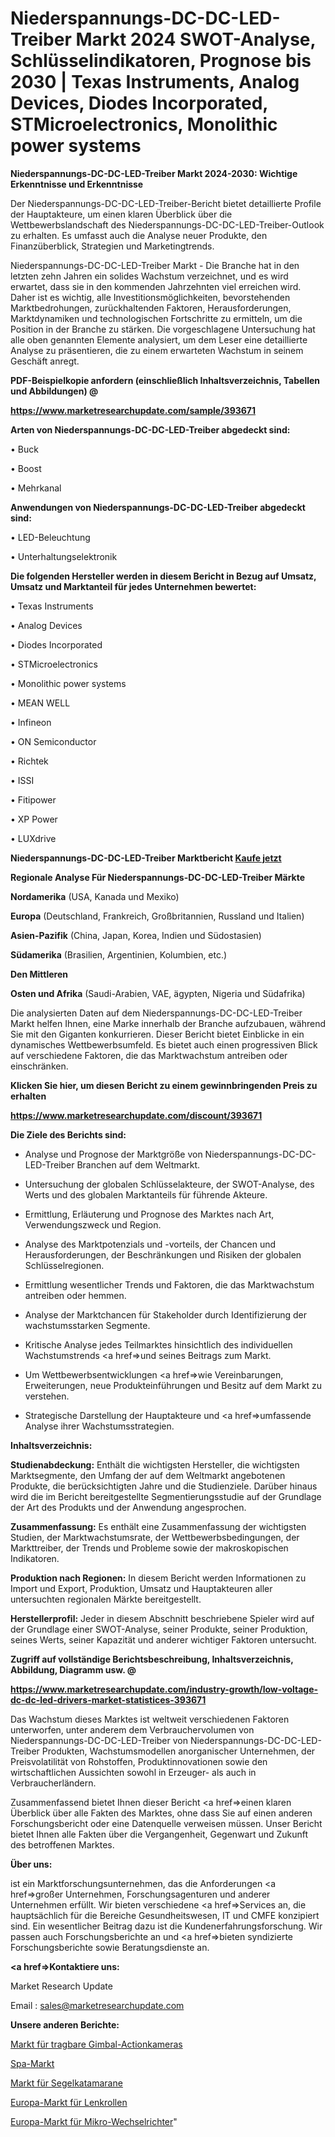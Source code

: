 # Niederspannungs-DC-DC-LED-Treiber Markt 2024 SWOT-Analyse, Schlüsselindikatoren, Prognose bis 2030 | Texas Instruments, Analog Devices, Diodes Incorporated, STMicroelectronics, Monolithic power systems

<strong>Niederspannungs-DC-DC-LED-Treiber Markt 2024-2030: Wichtige Erkenntnisse und Erkenntnisse</strong>

Der Niederspannungs-DC-DC-LED-Treiber-Bericht bietet detaillierte Profile der Hauptakteure, um einen klaren Überblick über die Wettbewerbslandschaft des Niederspannungs-DC-DC-LED-Treiber-Outlook zu erhalten. Es umfasst auch die Analyse neuer Produkte, den Finanzüberblick, Strategien und Marketingtrends.

Niederspannungs-DC-DC-LED-Treiber Markt - Die Branche hat in den letzten zehn Jahren ein solides Wachstum verzeichnet, und es wird erwartet, dass sie in den kommenden Jahrzehnten viel erreichen wird. Daher ist es wichtig, alle Investitionsmöglichkeiten, bevorstehenden Marktbedrohungen, zurückhaltenden Faktoren, Herausforderungen, Marktdynamiken und technologischen Fortschritte zu ermitteln, um die Position in der Branche zu stärken. Die vorgeschlagene Untersuchung hat alle oben genannten Elemente analysiert, um dem Leser eine detaillierte Analyse zu präsentieren, die zu einem erwarteten Wachstum in seinem Geschäft anregt.



<strong><b>PDF-Beispielkopie anfordern (einschließlich Inhaltsverzeichnis, Tabellen und Abbildungen) @ </b></strong>

<strong><a href=https://www.marketresearchupdate.com/sample/393671>

<strong>https://www.marketresearchupdate.com/sample/393671</u></a></strong></strong>



<strong>Arten von Niederspannungs-DC-DC-LED-Treiber abgedeckt sind:</strong>

• Buck

• Boost

• Mehrkanal



<strong>Anwendungen von Niederspannungs-DC-DC-LED-Treiber abgedeckt sind:</strong>

• LED-Beleuchtung

• Unterhaltungselektronik



<strong>Die folgenden Hersteller werden in diesem Bericht in Bezug auf Umsatz, Umsatz und Marktanteil für jedes Unternehmen bewertet:</strong>

• Texas Instruments

• Analog Devices

• Diodes Incorporated

• STMicroelectronics

• Monolithic power systems

• MEAN WELL

• Infineon

• ON Semiconductor

• Richtek

• ISSI

• Fitipower

• XP Power

• LUXdrive



<strong>Niederspannungs-DC-DC-LED-Treiber Marktbericht <a href=https://www.marketresearchupdate.com/buynow/393671>Kaufe jetzt</a></strong>



<strong>Regionale Analyse Für Niederspannungs-DC-DC-LED-Treiber Märkte</strong>



<strong>Nordamerika</strong> (USA, Kanada und Mexiko)



<strong>Europa</strong> (Deutschland, Frankreich, Großbritannien, Russland und Italien)



<strong>Asien-Pazifik</strong> (China, Japan, Korea, Indien und Südostasien)



<strong>Südamerika</strong> (Brasilien, Argentinien, Kolumbien, etc.)



<strong>Den Mittleren</strong> 

<strong>Osten und Afrika</strong> (Saudi-Arabien, VAE, ägypten, Nigeria und Südafrika)

Die analysierten Daten auf dem Niederspannungs-DC-DC-LED-Treiber Markt helfen Ihnen, eine Marke innerhalb der Branche aufzubauen, während Sie mit den Giganten konkurrieren. Dieser Bericht bietet Einblicke in ein dynamisches Wettbewerbsumfeld. Es bietet auch einen progressiven Blick auf verschiedene Faktoren, die das Marktwachstum antreiben oder einschränken.



<strong>Klicken Sie hier, um diesen Bericht zu einem gewinnbringenden Preis zu erhalten
</strong>

<strong><a href=https://www.marketresearchupdate.com/discount/393671>https://www.marketresearchupdate.com/discount/393671</b></u></strong></a>



<strong>Die Ziele des Berichts sind:</strong>

- Analyse und Prognose der Marktgröße von Niederspannungs-DC-DC-LED-Treiber Branchen auf dem Weltmarkt.

- Untersuchung der globalen Schlüsselakteure, der SWOT-Analyse, des Werts und des globalen Marktanteils für führende Akteure.

- Ermittlung, Erläuterung und Prognose des Marktes nach Art, Verwendungszweck und Region.

- Analyse des Marktpotenzials und -vorteils, der Chancen und Herausforderungen, der Beschränkungen und Risiken der globalen Schlüsselregionen.

- Ermittlung wesentlicher Trends und Faktoren, die das Marktwachstum antreiben oder hemmen.

- Analyse der Marktchancen für Stakeholder durch Identifizierung der wachstumsstarken Segmente.

- Kritische Analyse jedes Teilmarktes hinsichtlich des individuellen Wachstumstrends <a href=>und</a> seines Beitrags zum Markt.

- Um Wettbewerbsentwicklungen <a href=>wie</a> Vereinbarungen, Erweiterungen, neue Produkteinführungen und Besitz auf dem Markt zu verstehen.

- Strategische Darstellung der Hauptakteure und <a href=>umfas</a>sende Analyse ihrer Wachstumsstrategien.



<strong>Inhaltsverzeichnis:</strong>



<strong>Studienabdeckung:</strong> Enthält die wichtigsten Hersteller, die wichtigsten Marktsegmente, den Umfang der auf dem Weltmarkt angebotenen Produkte, die berücksichtigten Jahre und die Studienziele. Darüber hinaus wird die im Bericht bereitgestellte Segmentierungsstudie auf der Grundlage der Art des Produkts und der Anwendung angesprochen.



<strong>Zusammenfassung:</strong> Es enthält eine Zusammenfassung der wichtigsten Studien, der Marktwachstumsrate, der Wettbewerbsbedingungen, der Markttreiber, der Trends und Probleme sowie der makroskopischen Indikatoren.



<strong>Produktion nach Regionen:</strong> In diesem Bericht werden Informationen zu Import und Export, Produktion, Umsatz und Hauptakteuren aller untersuchten regionalen Märkte bereitgestellt.



<strong>Herstellerprofil:</strong> Jeder in diesem Abschnitt beschriebene Spieler wird auf der Grundlage einer SWOT-Analyse, seiner Produkte, seiner Produktion, seines Werts, seiner Kapazität und anderer wichtiger Faktoren untersucht.



<strong><b>Zugriff auf vollständige Berichtsbeschreibung, Inhaltsverzeichnis, Abbildung, Diagramm usw. @ </b></strong>

<strong><a href=https://www.marketresearchupdate.com/industry-growth/low-voltage-dc-dc-led-drivers-market-statistices-393671>https://www.marketresearchupdate.com/industry-growth/low-voltage-dc-dc-led-drivers-market-statistices-393671</a></strong>

Das Wachstum dieses Marktes ist weltweit verschiedenen Faktoren unterworfen, unter anderem dem Verbrauchervolumen von Niederspannungs-DC-DC-LED-Treiber von Niederspannungs-DC-DC-LED-Treiber Produkten, Wachstumsmodellen anorganischer Unternehmen, der Preisvolatilität von Rohstoffen, Produktinnovationen sowie den wirtschaftlichen Aussichten sowohl in Erzeuger- als auch in Verbraucherländern.

Zusammenfassend bietet Ihnen dieser Bericht <a href=>einen</a> klaren Überblick über alle Fakten des Marktes, ohne dass Sie auf einen anderen Forschungsbericht oder eine Datenquelle verweisen müssen. Unser Bericht bietet Ihnen alle Fakten über die Vergangenheit, Gegenwart und Zukunft des betroffenen Marktes.



<strong>Über uns:</strong>

 ist ein Marktforschungsunternehmen, das die Anforderungen <a href=>großer</a> Unternehmen, Forschungsagenturen und anderer Unternehmen erfüllt. Wir bieten verschiedene <a href=>Services</a> an, die hauptsächlich für die Bereiche Gesundheitswesen, IT und CMFE konzipiert sind. Ein wesentlicher Beitrag dazu ist die Kundenerfahrungsforschung. Wir passen auch Forschungsberichte an und <a href=>bieten</a> syndizierte Forschungsberichte sowie Beratungsdienste an.



<strong><a href=>Kontaktiere uns:</a></strong>

Market Research Update

Email : sales@marketresearchupdate.com



<strong>Unsere anderen Berichte:</strong>

<a href=https://www.linkedin.com/pulse/handheld-gimbal-action-camera-market-size-growth>Markt für tragbare Gimbal-Actionkameras</a>

<a href=https://www.linkedin.com/pulse/spa-market-research-report-reveals-explosive-growth-potential>Spa-Markt</a>

<a href=https://www.linkedin.com/pulse/sailing-catamarans-market-2023-analysis-growth-drivers>Markt für Segelkatamarane</a>

<a href=https://www.linkedin.com/pulse/europe-swivel-casters-market-2023-manufacturers>Europa-Markt für Lenkrollen</a>

<a href=https://www.linkedin.com/pulse/europe-micro-inverter-market-2023-comprehensive>Europa-Markt für Mikro-Wechselrichter</a>"
